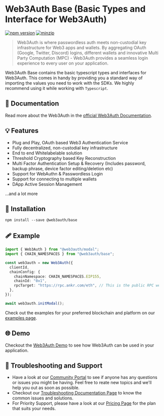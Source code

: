 # Web3Auth Base (Basic Types and Interface for Web3Auth)

[![npm version](https://img.shields.io/npm/v/@web3auth/base?label=%22%22)](https://www.npmjs.com/package/@web3auth/base/v/latest)
[![minzip](https://img.shields.io/bundlephobia/minzip/@web3auth/base?label=%22%22)](https://bundlephobia.com/result?p=@web3auth/base@latest)

> Web3Auth is where passwordless auth meets non-custodial key infrastructure for Web3 apps and wallets. By aggregating OAuth (Google, Twitter, Discord) logins, different wallets and innovative Multi Party Computation (MPC) - Web3Auth provides a seamless login experience to every user on your application.

Web3Auth Base contains the basic typescript types and interfaces for Web3Auth. This comes in handy by providing you a standard way of importing the values you need to work with the SDKs. We highly recommend using it while working with `Typescript`.

## 📖 Documentation

Read more about the Web3Auth in the [official Web3Auth Documentation](https://web3auth.io/docs/sdk/web/).

## 💡 Features

- Plug and Play, OAuth based Web3 Authentication Service
- Fully decentralized, non-custodial key infrastructure
- End to end Whitelabelable solution
- Threshold Cryptography based Key Reconstruction
- Multi Factor Authentication Setup & Recovery (Includes password, backup phrase, device factor editing/deletion etc)
- Support for WebAuthn & Passwordless Login
- Support for connecting to multiple wallets
- DApp Active Session Management

...and a lot more

## 🔗 Installation

```shell
npm install --save @web3auth/base
```

## 🩹 Example

```ts
import { Web3Auth } from "@web3auth/modal";
import { CHAIN_NAMESPACES } from "@web3auth/base";

const web3auth = new Web3Auth({
  clientId,
  chainConfig: {
    chainNamespace: CHAIN_NAMESPACES.EIP155,
    chainId: "0x1",
    rpcTarget: "https://rpc.ankr.com/eth", // This is the public RPC we have added, please pass on your own endpoint while creating an app
  },
});

await web3auth.initModal();
```

Check out the examples for your preferred blockchain and platform on our [examples page](https://web3auth.io/docs/examples).

## 🌐 Demo

Checkout the [Web3Auth Demo](https://demo.web3auth.io) to see how Web3Auth can be used in your application.

## 💬 Troubleshooting and Support

- Have a look at our [Community Portal](https://community.web3auth.io/) to see if anyone has any questions or issues you might be having. Feel free to reate new topics and we'll help you out as soon as possible.
- Checkout our [Troubleshooting Documentation Page](https://web3auth.io/docs/troubleshooting) to know the common issues and solutions.
- For Priority Support, please have a look at our [Pricing Page](https://web3auth.io/pricing.html) for the plan that suits your needs.

